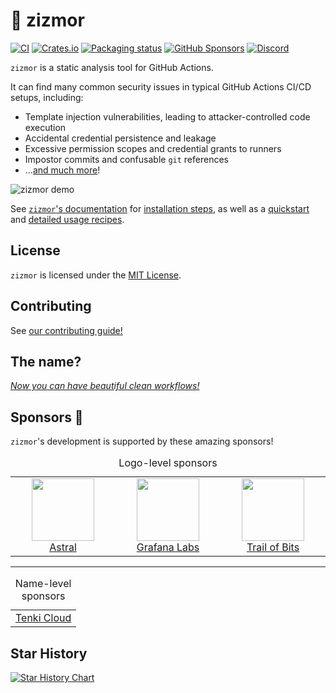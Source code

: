 # 🌈 zizmor

[![CI](https://github.com/zizmorcore/zizmor/actions/workflows/ci.yml/badge.svg)](https://github.com/zizmorcore/zizmor/actions/workflows/ci.yml)
[![Crates.io](https://img.shields.io/crates/v/zizmor)](https://crates.io/crates/zizmor)
[![Packaging status](https://repology.org/badge/tiny-repos/zizmor.svg)](https://repology.org/project/zizmor/versions)
[![GitHub Sponsors](https://img.shields.io/github/sponsors/woodruffw?style=flat&logo=githubsponsors&labelColor=white&color=white)](https://github.com/sponsors/woodruffw)
[![Discord](https://img.shields.io/badge/Discord-%235865F2.svg?logo=discord&logoColor=white)](https://discord.com/invite/PGU3zGZuGG)

`zizmor` is a static analysis tool for GitHub Actions.

It can find many common security issues in typical GitHub Actions CI/CD setups,
including:

* Template injection vulnerabilities, leading to attacker-controlled code execution
* Accidental credential persistence and leakage
* Excessive permission scopes and credential grants to runners
* Impostor commits and confusable `git` references
* ...[and much more]!

[and much more]: https://docs.zizmor.sh/audits/

![zizmor demo](https://raw.githubusercontent.com/zizmorcore/zizmor/main/docs/assets/zizmor-demo.gif)

See [`zizmor`'s documentation](https://docs.zizmor.sh/)
for [installation steps], as well as a [quickstart] and
[detailed usage recipes].

[please file them]: https://github.com/zizmorcore/zizmor/issues/new?assignees=&labels=bug%2Ctriage&projects=&template=bug-report.yml&title=%5BBUG%5D%3A+

[installation steps]: https://docs.zizmor.sh/installation/

[quickstart]: https://docs.zizmor.sh/quickstart/

[detailed usage recipes]: https://docs.zizmor.sh/usage/

## License

`zizmor` is licensed under the [MIT License](./LICENSE).

## Contributing

See [our contributing guide!](./CONTRIBUTING.md)

## The name?

*[Now you can have beautiful clean workflows!]*

[Now you can have beautiful clean workflows!]: https://www.youtube.com/watch?v=ol7rxFCvpy8

## Sponsors 💖

`zizmor`'s development is supported by these amazing sponsors!

<!-- @@begin-sponsors@@ -->
<table width="100%">
<caption>Logo-level sponsors</caption>
<tbody>
<tr>
<td align="center" valign="top" width="15%">
<a href="https://astral.sh/">
<img src="https://avatars.githubusercontent.com/u/115962839?s=100&v=4" width="100px">
<br>
Astral
</a>
</td>
<td align="center" valign="top" width="15%">
<a href="https://grafana.com/">
<img src="https://avatars.githubusercontent.com/u/7195757?s=100&v=4" width="100px">
<br>
Grafana Labs
</a>
</td>
<td align="center" valign="top" width="15%">
<a href="https://trailofbits.com/">
<img src="https://avatars.githubusercontent.com/u/2314423?s=100&v=4" width="100px">
<br>
Trail of Bits
</a>
</td>
</tr>
</tbody>
</table>
<hr align="center">
<table width="100%">
<caption>Name-level sponsors</caption>
<tbody>
<tr>
<td align="center" valign="top">
<a href="http://tenki.cloud/">
Tenki Cloud
</a>
</td>
</tr>
</tbody>
</table>
<!-- @@end-sponsors@@ -->

## Star History

<a href="https://star-history.com/#zizmorcore/zizmor&Date">
 <picture>
   <source media="(prefers-color-scheme: dark)" srcset="https://api.star-history.com/svg?repos=zizmorcore/zizmor&type=Date&theme=dark" />
   <source media="(prefers-color-scheme: light)" srcset="https://api.star-history.com/svg?repos=zizmorcore/zizmor&type=Date" />
   <img alt="Star History Chart" src="https://api.star-history.com/svg?repos=zizmorcore/zizmor&type=Date" />
 </picture>
</a>
